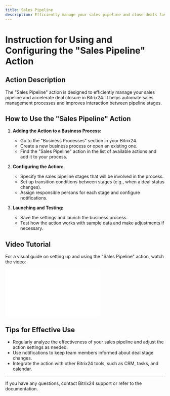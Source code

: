 ```yaml
---
title: Sales Pipeline
description: Efficiently manage your sales pipeline and close deals faster.
---
```

# Instruction for Using and Configuring the "Sales Pipeline" Action

## Action Description

The "Sales Pipeline" action is designed to efficiently manage your sales pipeline and accelerate deal closure in Bitrix24. It helps automate sales management processes and improves interaction between pipeline stages.

## How to Use the "Sales Pipeline" Action

1. **Adding the Action to a Business Process:**
	- Go to the "Business Processes" section in your Bitrix24.
	- Create a new business process or open an existing one.
	- Find the "Sales Pipeline" action in the list of available actions and add it to your process.

2. **Configuring the Action:**
	- Specify the sales pipeline stages that will be involved in the process.
	- Set up transition conditions between stages (e.g., when a deal status changes).
	- Assign responsible persons for each stage and configure notifications.

3. **Launching and Testing:**
	- Save the settings and launch the business process.
	- Test how the action works with sample data and make adjustments if necessary.

## Video Tutorial

For a visual guide on setting up and using the "Sales Pipeline" action, watch the video:

<iframe
  class="aspect-video"
  src="//www.youtube.com/embed/OyzJd8BcTfY?feature=oembed&rel=0"
  frameborder="0"
  allow="accelerometer; autoplay; encrypted-media; gyroscope; picture-in-picture"
  allowfullscreen>
</iframe>

## Tips for Effective Use

- Regularly analyze the effectiveness of your sales pipeline and adjust the action settings as needed.
- Use notifications to keep team members informed about deal stage changes.
- Integrate the action with other Bitrix24 tools, such as CRM, tasks, and calendar.

---

If you have any questions, contact Bitrix24 support or refer to the documentation.